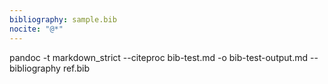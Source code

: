 ```yaml
---
bibliography: sample.bib
nocite: "@*"
---
```

pandoc -t markdown_strict --citeproc bib-test.md -o bib-test-output.md --bibliography ref.bib

